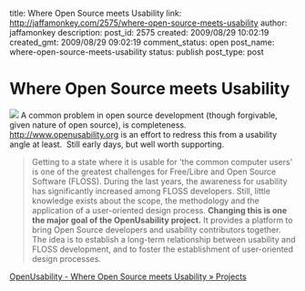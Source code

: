 title: Where Open Source meets Usability
link: http://jaffamonkey.com/2575/where-open-source-meets-usability
author: jaffamonkey
description: 
post_id: 2575
created: 2009/08/29 10:02:19
created_gmt: 2009/08/29 09:02:19
comment_status: open
post_name: where-open-source-meets-usability
status: publish
post_type: post

# Where Open Source meets Usability

![](http://www.openusability.org/wordpress/wp-content/themes/openusability/images/openusability_logo.png) A common problem in open source development (though forgivable, given nature of open source), is completeness.  http://www.openusability.org is an effort to redress this from a usability angle at least.  Still early days, but well worth supporting. 

> Getting to a state where it is usable for 'the common computer users' is one of the greatest challenges for Free/Libre and Open Source Software (FLOSS). During the last years, the awareness for usability has significantly increased among FLOSS developers. Still, little knowledge exists about the scope, the methodology and the application of a user-oriented design process. **Changing this is one the major goal of the OpenUsability project.** It provides a platform to bring Open Source developers and usability contributors together. The idea is to establish a long-term relationship between usability and FLOSS development, and to foster the establishment of user-oriented design processes.

[OpenUsability - Where Open Source meets Usability » Projects](http://www.openusability.org/index.php/projects/)
